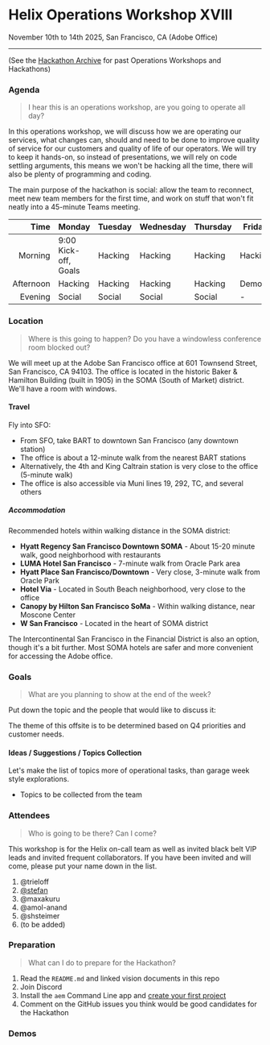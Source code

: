 # Helix Operations Workshop XVIII

November 10th to 14th 2025, San Francisco, CA (Adobe Office)

---

(See the [Hackathon Archive](./README.md) for past Operations Workshops and Hackathons)

### Agenda

> I hear this is an operations workshop, are you going to operate all day?

In this operations workshop, we will discuss how we are operating our services, what changes can, should and need to be done to
improve quality of service for our customers and quality of life of our operators. We will try to keep it hands-on, so instead
of presentations, we will rely on code settling arguments, this means we won't be hacking all the time, there will also be plenty
of programming and coding.

The main purpose of the hackathon is social: allow the team to reconnect, meet new team members for the first time, and work on
stuff that won't fit neatly into a 45-minute Teams meeting.

|      Time | Monday                                                 | Tuesday | Wednesday | Thursday | Friday  |
| --------: | ------------------------------------------------------ | ------- | --------- | -------- | ------- |
|   Morning | 9:00 Kick-off, Goals                                   | Hacking | Hacking   | Hacking  | Hacking |
| Afternoon | Hacking                                                | Hacking | Hacking   | Hacking  | Demos   |
|   Evening | Social                                                 | Social  | Social    | Social   | -       |

### Location

> Where is this going to happen? Do you have a windowless conference room blocked out?

We will meet up at the Adobe San Francisco office at 601 Townsend Street, San Francisco, CA 94103. The office is located in the historic Baker & Hamilton Building (built in 1905) in the SOMA (South of Market) district. We'll have a room with windows.

#### Travel

Fly into SFO:
- From SFO, take BART to downtown San Francisco (any downtown station)
- The office is about a 12-minute walk from the nearest BART stations
- Alternatively, the 4th and King Caltrain station is very close to the office (5-minute walk)
- The office is also accessible via Muni lines 19, 292, TC, and several others

##### Accommodation

Recommended hotels within walking distance in the SOMA district:
- **Hyatt Regency San Francisco Downtown SOMA** - About 15-20 minute walk, good neighborhood with restaurants
- **LUMA Hotel San Francisco** - 7-minute walk from Oracle Park area
- **Hyatt Place San Francisco/Downtown** - Very close, 3-minute walk from Oracle Park
- **Hotel Via** - Located in South Beach neighborhood, very close to the office
- **Canopy by Hilton San Francisco SoMa** - Within walking distance, near Moscone Center
- **W San Francisco** - Located in the heart of SOMA district

The Intercontinental San Francisco in the Financial District is also an option, though it's a bit further. Most SOMA hotels are safer and more convenient for accessing the Adobe office.

### Goals

> What are you planning to show at the end of the week?

Put down the topic and the people that would like to discuss it:

The theme of this offsite is to be determined based on Q4 priorities and customer needs.

#### Ideas / Suggestions / Topics Collection

Let's make the list of topics more of operational tasks, than garage week style explorations.

- Topics to be collected from the team

### Attendees

> Who is going to be there? Can I come?

This workshop is for the Helix on-call team as well as invited black belt VIP leads and invited frequent collaborators.
If you have been invited and will come, please put your name down in the list.

1. @trieloff
2. [@stefan](https://github.com/stefan-guggisberg)
3. @maxakuru
4. @amol-anand
5. @shsteimer
6. (to be added)

### Preparation

> What can I do to prepare for the Hackathon?

1. Read the `README.md` and linked vision documents in this repo
2. Join Discord
3. Install the `aem` Command Line app and [create your first project](https://www.aem.live/tutorial)
4. Comment on the GitHub issues you think would be good candidates for the Hackathon

### Demos
